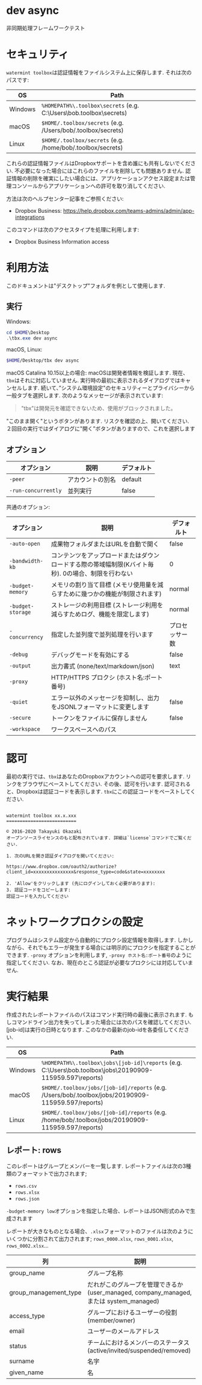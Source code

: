 # dev async 

非同期処理フレームワークテスト 

# セキュリティ

`watermint toolbox`は認証情報をファイルシステム上に保存します. それは次のパスです:

| OS       | Path                                                               |
| -------- | ------------------------------------------------------------------ |
| Windows  | `%HOMEPATH%\.toolbox\secrets` (e.g. C:\Users\bob\.toolbox\secrets) |
| macOS    | `$HOME/.toolbox/secrets` (e.g. /Users/bob/.toolbox/secrets)        |
| Linux    | `$HOME/.toolbox/secrets` (e.g. /home/bob/.toolbox/secrets)         |

これらの認証情報ファイルはDropboxサポートを含め誰にも共有しないでください.
不必要になった場合にはこれらのファイルを削除しても問題ありません. 認証情報の削除を確実にしたい場合には、アプリケーションアクセス設定または管理コンソールからアプリケーションへの許可を取り消してください.

方法は次のヘルプセンター記事をご参照ください:
* Dropbox Business: https://help.dropbox.com/teams-admins/admin/app-integrations

このコマンドは次のアクセスタイプを処理に利用します:
* Dropbox Business Information access

# 利用方法

このドキュメントは"デスクトップ"フォルダを例として使用します.

## 実行

Windows:

```powershell
cd $HOME\Desktop
.\tbx.exe dev async 
```

macOS, Linux:

```bash
$HOME/Desktop/tbx dev async 
```

macOS Catalina 10.15以上の場合: macOSは開発者情報を検証します. 現在、`tbx`はそれに対応していません. 実行時の最初に表示されるダイアログではキャンセルします. 続いて、”システム環境設定"のセキュリティーとプライバシーから一般タブを選択します.
次のようなメッセージが表示されています:
> "tbx"は開発元を確認できないため、使用がブロックされました。

"このまま開く"というボタンがあります. リスクを確認の上、開いてください. ２回目の実行ではダイアログに"開く”ボタンがありますので、これを選択します

## オプション

| オプション          | 説明             | デフォルト |
|---------------------|------------------|------------|
| `-peer`             | アカウントの別名 | default    |
| `-run-concurrently` | 並列実行         | false      |

共通のオプション:

| オプション        | 説明                                                                                               | デフォルト     |
|-------------------|----------------------------------------------------------------------------------------------------|----------------|
| `-auto-open`      | 成果物フォルダまたはURLを自動で開く                                                                | false          |
| `-bandwidth-kb`   | コンテンツをアップロードまたはダウンロードする際の帯域幅制限(Kバイト毎秒). 0の場合、制限を行わない | 0              |
| `-budget-memory`  | メモリの割り当て目標 (メモリ使用量を減らすために幾つかの機能が制限されます)                        | normal         |
| `-budget-storage` | ストレージの利用目標 (ストレージ利用を減らすためログ、機能を限定します)                            | normal         |
| `-concurrency`    | 指定した並列度で並列処理を行います                                                                 | プロセッサー数 |
| `-debug`          | デバッグモードを有効にする                                                                         | false          |
| `-output`         | 出力書式 (none/text/markdown/json)                                                                 | text           |
| `-proxy`          | HTTP/HTTPS プロクシ (ホスト名:ポート番号)                                                          |                |
| `-quiet`          | エラー以外のメッセージを抑制し、出力をJSONLフォーマットに変更します                                | false          |
| `-secure`         | トークンをファイルに保存しません                                                                   | false          |
| `-workspace`      | ワークスペースへのパス                                                                             |                |

# 認可

最初の実行では、`tbx`はあなたのDropboxアカウントへの認可を要求します. リンクをブラウザにペーストしてください. その後、認可を行います. 認可されると、Dropboxは認証コードを表示します. `tbx`にこの認証コードをペーストしてください.

```

watermint toolbox xx.x.xxx
==========================

© 2016-2020 Takayuki Okazaki
オープンソースライセンスのもと配布されています. 詳細は`license`コマンドでご覧ください.

1. 次のURLを開き認証ダイアログを開いてください:

https://www.dropbox.com/oauth2/authorize?client_id=xxxxxxxxxxxxxxx&response_type=code&state=xxxxxxxx

2. 'Allow'をクリックします (先にログインしておく必要があります):
3. 認証コードをコピーします:
認証コードを入力してください

```

# ネットワークプロクシの設定

プログラムはシステム設定から自動的にプロクシ設定情報を取得します. しかしながら、それでもエラーが発生する場合には明示的にプロクシを指定することができます. `-proxy` オプションを利用します, `-proxy ホスト名:ポート番号`のように指定してください. なお、現在のところ認証が必要なプロクシには対応していません.

# 実行結果

作成されたレポートファイルのパスはコマンド実行時の最後に表示されます. もしコマンドライン出力を失ってしまった場合には次のパスを確認してください. [job-id]は実行の日時となります. このなかの最新のjob-idを各委任してください.

| OS      | Path                                                                                                      |
| ------- | --------------------------------------------------------------------------------------------------------- |
| Windows | `%HOMEPATH%\.toolbox\jobs\[job-id]\reports` (e.g. C:\Users\bob\.toolbox\jobs\20190909-115959.597\reports) |
| macOS   | `$HOME/.toolbox/jobs/[job-id]/reports` (e.g. /Users/bob/.toolbox/jobs/20190909-115959.597/reports)        |
| Linux   | `$HOME/.toolbox/jobs/[job-id]/reports` (e.g. /home/bob/.toolbox/jobs/20190909-115959.597/reports)         |

## レポート: rows 
このレポートはグループとメンバーを一覧します.
レポートファイルは次の3種類のフォーマットで出力されます;
* `rows.csv`
* `rows.xlsx`
* `rows.json`

`-budget-memory low`オプションを指定した場合、レポートはJSON形式のみで生成されます

レポートが大きなものとなる場合、`.xlsx`フォーマットのファイルは次のようにいくつかに分割されて出力されます;
`rows_0000.xlsx`, `rows_0001.xlsx`, `rows_0002.xlsx`...   

| 列                    | 説明                                                                                    |
|-----------------------|-----------------------------------------------------------------------------------------|
| group_name            | グループ名称                                                                            |
| group_management_type | だれがこのグループを管理できるか (user_managed, company_managed, または system_managed) |
| access_type           | グループにおけるユーザーの役割 (member/owner)                                           |
| email                 | ユーザーのメールアドレス                                                                |
| status                | チームにおけるメンバーのステータス(active/invited/suspended/removed)                    |
| surname               | 名字                                                                                    |
| given_name            | 名                                                                                      |

